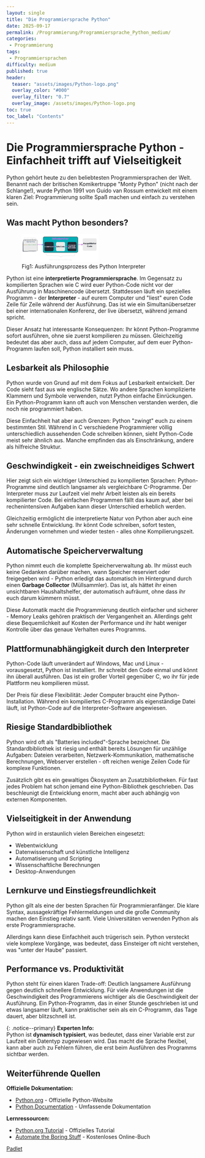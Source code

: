 ```yaml
---
layout: single
title: "Die Programmiersprache Python"
date: 2025-09-17
permalink: /Programmierung/Programmiersprache_Python_medium/
categories:
 - Programmierung
tags:
 - Programmiersprachen
difficulty: medium
published: true
header:
  teaser: "assets/images/Python-logo.png"
  overlay_color: "#000"
  overlay_filter: "0.7"
  overlay_image: /assets/images/Python-logo.png
toc: true
toc_label: "Contents"
---
```


# Die Programmiersprache Python - Einfachheit trifft auf Vielseitigkeit

Python gehört heute zu den beliebtesten Programmiersprachen der Welt. Benannt nach der britischen Komikertruppe "Monty Python" (nicht nach der Schlange!), wurde Python 1991 von Guido van Rossum entwickelt mit einem klaren Ziel: Programmierung sollte Spaß machen und einfach zu verstehen sein.

## Was macht Python besonders?

<figure>
    <img src="/assets/images/python_interpreter.png" width="200"/>
    <figcaption>Fig1: Ausführungsprozess des Python Interpreter</figcaption>
</figure>

Python ist eine **interpretierte Programmiersprache**. Im Gegensatz zu kompilierten Sprachen wie C wird euer Python-Code nicht vor der Ausführung in Maschinencode übersetzt. Stattdessen läuft ein spezielles Programm - der **Interpreter** - auf eurem Computer und "liest" euren Code Zeile für Zeile während der Ausführung. Das ist wie ein Simultanübersetzer bei einer internationalen Konferenz, der live übersetzt, während jemand spricht.

Dieser Ansatz hat interessante Konsequenzen: Ihr könnt Python-Programme sofort ausführen, ohne sie zuerst kompilieren zu müssen. Gleichzeitig bedeutet das aber auch, dass auf jedem Computer, auf dem euer Python-Programm laufen soll, Python installiert sein muss.

## Lesbarkeit als Philosophie

Python wurde von Grund auf mit dem Fokus auf Lesbarkeit entwickelt. Der Code sieht fast aus wie englische Sätze. Wo andere Sprachen komplizierte Klammern und Symbole verwenden, nutzt Python einfache Einrückungen. Ein Python-Programm kann oft auch von Menschen verstanden werden, die noch nie programmiert haben.

Diese Einfachheit hat aber auch Grenzen: Python "zwingt" euch zu einem bestimmten Stil. Während in C verschiedene Programmierer völlig unterschiedlich aussehenden Code schreiben können, sieht Python-Code meist sehr ähnlich aus. Manche empfinden das als Einschränkung, andere als hilfreiche Struktur.

## Geschwindigkeit - ein zweischneidiges Schwert

Hier zeigt sich ein wichtiger Unterschied zu kompilierten Sprachen: Python-Programme sind deutlich langsamer als vergleichbare C-Programme. Der Interpreter muss zur Laufzeit viel mehr Arbeit leisten als ein bereits kompilierter Code. Bei einfachen Programmen fällt das kaum auf, aber bei rechenintensiven Aufgaben kann dieser Unterschied erheblich werden.

Gleichzeitig ermöglicht die interpretierte Natur von Python aber auch eine sehr schnelle Entwicklung. Ihr könnt Code schreiben, sofort testen, Änderungen vornehmen und wieder testen - alles ohne Kompilierungszeit.

## Automatische Speicherverwaltung

Python nimmt euch die komplette Speicherverwaltung ab. Ihr müsst euch keine Gedanken darüber machen, wann Speicher reserviert oder freigegeben wird - Python erledigt das automatisch im Hintergrund durch einen **Garbage Collector** (Müllsammler). Das ist, als hättet ihr einen unsichtbaren Haushaltshelfer, der automatisch aufräumt, ohne dass ihr euch darum kümmern müsst.

Diese Automatik macht die Programmierung deutlich einfacher und sicherer - Memory Leaks gehören praktisch der Vergangenheit an. Allerdings geht diese Bequemlichkeit auf Kosten der Performance und ihr habt weniger Kontrolle über das genaue Verhalten eures Programms.

## Plattformunabhängigkeit durch den Interpreter

Python-Code läuft unverändert auf Windows, Mac und Linux - vorausgesetzt, Python ist installiert. Ihr schreibt den Code einmal und könnt ihn überall ausführen. Das ist ein großer Vorteil gegenüber C, wo ihr für jede Plattform neu kompilieren müsst.

Der Preis für diese Flexibilität: Jeder Computer braucht eine Python-Installation. Während ein kompiliertes C-Programm als eigenständige Datei läuft, ist Python-Code auf die Interpreter-Software angewiesen.

## Riesige Standardbibliothek

Python wird oft als "Batteries included"-Sprache bezeichnet. Die Standardbibliothek ist riesig und enthält bereits Lösungen für unzählige Aufgaben: Dateien verarbeiten, Netzwerk-Kommunikation, mathematische Berechnungen, Webserver erstellen - oft reichen wenige Zeilen Code für komplexe Funktionen.

Zusätzlich gibt es ein gewaltiges Ökosystem an Zusatzbibliotheken. Für fast jedes Problem hat schon jemand eine Python-Bibliothek geschrieben. Das beschleunigt die Entwicklung enorm, macht aber auch abhängig von externen Komponenten.

## Vielseitigkeit in der Anwendung

Python wird in erstaunlich vielen Bereichen eingesetzt:
- Webentwicklung
- Datenwissenschaft und künstliche Intelligenz
- Automatisierung und Scripting
- Wissenschaftliche Berechnungen
- Desktop-Anwendungen

## Lernkurve und Einstiegsfreundlichkeit

Python gilt als eine der besten Sprachen für Programmieranfänger. Die klare Syntax, aussagekräftige Fehlermeldungen und die große Community machen den Einstieg relativ sanft. Viele Universitäten verwenden Python als erste Programmiersprache.

Allerdings kann diese Einfachheit auch trügerisch sein. Python versteckt viele komplexe Vorgänge, was bedeutet, dass Einsteiger oft nicht verstehen, was "unter der Haube" passiert.

## Performance vs. Produktivität

Python steht für einen klaren Trade-off: Deutlich langsamere Ausführung gegen deutlich schnellere Entwicklung. Für viele Anwendungen ist die Geschwindigkeit des Programmierens wichtiger als die Geschwindigkeit der Ausführung. Ein Python-Programm, das in einer Stunde geschrieben ist und etwas langsamer läuft, kann praktischer sein als ein C-Programm, das Tage dauert, aber blitzschnell ist.


{: .notice--primary}
**Experten Info:**  
Python ist **dynamisch typisiert**, was bedeutet, dass einer Variable erst zur Laufzeit ein Datentyp zugewiesen wird. Das macht die Sprache flexibel, kann aber auch zu Fehlern führen, die erst beim Ausführen des Programms sichtbar werden.

## Weiterführende Quellen

**Offizielle Dokumentation:**
- [Python.org](https://www.python.org/) - Offizielle Python-Website
- [Python Documentation](https://docs.python.org/3/) - Umfassende Dokumentation

**Lernressourcen:**
- [Python.org Tutorial](https://docs.python.org/3/tutorial/) - Offizielles Tutorial
- [Automate the Boring Stuff](https://automatetheboringstuff.com/) - Kostenloses Online-Buch


[Padlet](https://padlet.com/timschwaiger/programmiersprachen-auswahl-3t9jf1ko5kpzal7j)
